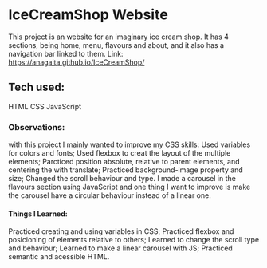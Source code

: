 # IceCreamShop Website
This project is an website for an imaginary ice cream shop. It has 4 sections, being home, menu, flavours and about, and it also has a navigation bar linked to them.
Link: https://anagaita.github.io/IceCreamShop/

## Tech used:
HTML
CSS
JavaScript

### Observations:
with this project I mainly wanted to improve my CSS skills:
  Used variables for colors and fonts;
  Used flexbox to creat the layout of the multiple elements;
  Parcticed position absolute, relative to parent elements, and centering the with translate;
  Practiced background-image property and size;
  Changed the scroll behaviour and type.
I made a carousel in the flavours section using JavaScript and one thing I want to improve is make the carousel have a circular behaviour instead of a linear one.

#### Things I Learned:
Practiced creating and using variables in CSS;
Practiced flexbox and posicioning of elements relative to others;
Learned to change the scroll type and behaviour;
Learned to make a linear carousel with JS;
Practiced semantic and acessible HTML.
